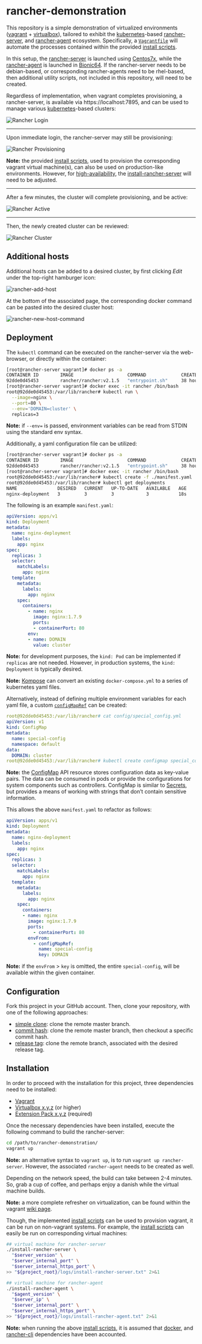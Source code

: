 # rancher-demonstration

This repository is a simple demonstration of virtualized environments
([vagrant](https://www.vagrantup.com/) + [virtualbox](https://www.virtualbox.org/)),
tailored to exhibit the [kubernetes](https://kubernetes.io/)-based
[rancher-server](https://github.com/rancher/rancher), and [rancher-agent](https://github.com/rancher/agent) ecosystem.
Specifically, a [`Vagrantfile`](https://github.com/jeff1evesque/rancher-demonstration/blob/master/Vagrantfile) will automate the processes contained within
the provided [install scripts](https://github.com/jeff1evesque/rancher-demonstration/tree/master/utility).

In this setup, the [rancher-server](https://github.com/jeff1evesque/rancher-demonstration/blob/master/utility/install-rancher-server)
is launched using [Centos7x](https://github.com/jeff1evesque/rancher-demonstration/blob/1959f5817ca53d89c8d3349d3bb23406c3bf3ea6/Vagrantfile#L40-L46),
while the [rancher-agent](https://github.com/jeff1evesque/rancher-demonstration/blob/master/utility/install-rancher-agent)
is launched in [Bionic64](https://github.com/jeff1evesque/rancher-demonstration/blob/1959f5817ca53d89c8d3349d3bb23406c3bf3ea6/Vagrantfile#L47-L53).
If the rancher-server needs to be debian-based, or corresponding rancher-agents
need to be rhel-based, then additional utility scripts, not included in this
repository, will need to be created.

Regardless of implementation, when vagrant completes provisioning, a rancher-server,
is available via https://localhost:7895, and can be used to manage various
[kubernetes](https://kubernetes.io/)-based clusters:

![Rancher Login](https://user-images.githubusercontent.com/2907085/51079846-69126300-169d-11e9-9c06-6da88c38a0df.PNG)

---

Upon immediate login, the rancher-server may still be provisioning:

![Rancher Provisioning](https://user-images.githubusercontent.com/2907085/51079851-a5de5a00-169d-11e9-8ee0-087483ffbff0.PNG)

**Note:** the provided [install scripts](https://github.com/jeff1evesque/rancher-demonstration/tree/master/utility),
used to provision the corresponding vagrant virtual machine(s), can also be
used on production-like environments. However, for [high-availability](https://rancher.com/docs/rancher/v2.x/en/installation/ha/),
the [install-rancher-server](https://github.com/jeff1evesque/rancher-demonstration/blob/master/utility/install-rancher-server)
will need to be adjusted.

---

After a few minutes, the cluster will complete provisioning, and be active:

![Rancher Active](https://user-images.githubusercontent.com/2907085/51079860-cd352700-169d-11e9-859a-5dc6ce9f6d39.PNG)

---

Then, the newly created cluster can be reviewed:

![Rancher Cluster](https://user-images.githubusercontent.com/2907085/51079869-e8a03200-169d-11e9-96c6-457ec62fb695.PNG)

## Additional hosts

Additional hosts can be added to a desired cluster, by first clicking *Edit*
under the top-right hamburger icon:

![rancher-add-host](https://user-images.githubusercontent.com/2907085/51116143-446ed600-17d8-11e9-8642-97d82fc4d36e.PNG)

At the bottom of the associated page, the corresponding docker command can be
pasted into the desired cluster host:

![rancher-new-host-command](https://user-images.githubusercontent.com/2907085/51116220-8566ea80-17d8-11e9-9c8d-f0d223cb697f.PNG)

## Deployment

The `kubectl` command can be executed on the rancher-server via the web-browser,
or directly within the container:

```bash
[root@rancher-server vagrant]# docker ps -a
CONTAINER ID        IMAGE                    COMMAND             CREATED             STATUS              PORTS                                                               NAMES
92dde0d45453        rancher/rancher:v2.1.5   "entrypoint.sh"     38 hours ago        Up 38 hours         0.0.0.0:8890->80/tcp, 0.0                      .0.0:8895->443/tcp   rancher
[root@rancher-server vagrant]# docker exec -it rancher /bin/bash
root@92dde0d45453:/var/lib/rancher# kubectl run \
  --image=nginx \
  --port=80 \
  --env='DOMAIN=cluster' \
  replicas=3
```

**Note:** if `--env=` is passed, environment variables can be read from STDIN
using the standard env syntax.

Additionally, a yaml configuration file can be utilized:

```bash
[root@rancher-server vagrant]# docker ps -a
CONTAINER ID        IMAGE                    COMMAND             CREATED             STATUS              PORTS                                                               NAMES
92dde0d45453        rancher/rancher:v2.1.5   "entrypoint.sh"     38 hours ago        Up 38 hours         0.0.0.0:8890->80/tcp, 0.0                      .0.0:8895->443/tcp   rancher
[root@rancher-server vagrant]# docker exec -it rancher /bin/bash
root@92dde0d45453:/var/lib/rancher# kubectl create -f ./manifest.yaml
root@92dde0d45453:/var/lib/rancher# kubectl get deployments
NAME               DESIRED   CURRENT   UP-TO-DATE   AVAILABLE   AGE
nginx-deployment   3         3         3            3           18s
```

The following is an example `manifest.yaml`:

```yaml
apiVersion: apps/v1
kind: Deployment
metadata:
  name: nginx-deployment
  labels:
    app: nginx
spec:
  replicas: 3
  selector:
    matchLabels:
      app: nginx
  template:
    metadata:
      labels:
        app: nginx
    spec:
      containers:
        - name: nginx
          image: nginx:1.7.9
          ports:
          - containerPort: 80
        env:
        - name: DOMAIN
          value: cluster
```

**Note:** for development purposes, the `kind: Pod` can be implemented if
`replicas` are not needed. However, in production systems, the `kind: Deployment`
is typically desired.

**Note:** [Kompose](http://kompose.io/user-guide/) can convert an existing
`docker-compose.yml` to a series of kubernetes yaml files.

Alternatively, instead of defining multiple environment variables for each yaml
file, a custom [`configMapRef`](https://kubernetes.io/docs/tasks/configure-pod-container/configure-pod-configmap/#configure-all-key-value-pairs-in-a-configmap-as-container-environment-variables)
can be created:

```yaml
root@92dde0d45453:/var/lib/rancher# cat config/special_config.yml
apiVersion: v1
kind: ConfigMap
metadata:
  name: special-config
  namespace: default
data:
  DOMAIN: cluster
root@92dde0d45453:/var/lib/rancher# kubectl create configmap special_config --from-file=config/special_config.yml
```

**Note:** the [ConfigMap](https://kubernetes.io/docs/tasks/configure-pod-container/configure-pod-configmap/)
API resource stores configuration data as key-value pairs. The data can be
consumed in pods or provide the configurations for system components such as
controllers. ConfigMap is similar to [Secrets](https://kubernetes.io/docs/concepts/configuration/secret/),
but provides a means of working with strings that don’t contain sensitive
information.

This allows the above `manifest.yaml` to refactor as follows:

```yaml
apiVersion: apps/v1
kind: Deployment
metadata:
  name: nginx-deployment
  labels:
    app: nginx
spec:
  replicas: 3
  selector:
    matchLabels:
      app: nginx
  template:
    metadata:
      labels:
        app: nginx
    spec:
      containers:
      - name: nginx
        image: nginx:1.7.9
        ports:
          - containerPort: 80
        envFrom:
          - configMapRef:
            name: special-config
            key: DOMAIN
```

**Note:** if the `envFrom` > `key` is omitted, the entire `special-config`,
will be available within the given container.

## Configuration

Fork this project in your GitHub account.  Then, clone your repository, with
one of the following approaches:

- [simple clone](https://jeff1evesque.github.io/machine-learning.docs/latest/html/configuration/setup-clone#simple-clone):
 clone the remote master branch.
- [commit hash](https://jeff1evesque.github.io/machine-learning.docs/latest/html/configuration/setup-clone#commit-hash):
 clone the remote master branch, then checkout a specific commit hash.
- [release tag](https://jeff1evesque.github.io/machine-learning.docs/latest/html/configuration/setup-clone#release-tag):
 clone the remote branch, associated with the desired release tag.

## Installation

In order to proceed with the installation for this project, three dependencies
need to be installed:

- [Vagrant](https://www.vagrantup.com/)
- [Virtualbox x.y.z](http://download.virtualbox.org/virtualbox/5.1.2/) (or higher)
- [Extension Pack x.y.z](http://download.virtualbox.org/virtualbox/5.1.2/) (required)

Once the necessary dependencies have been installed, execute the following
command to build the rancher-server:

```bash
cd /path/to/rancher-demonstration/
vagrant up
```

**Note:** an alternative syntax to `vagrant up`, is to run `vagrant up rancher-server`.
However, the associated `rancher-agent` needs to be created as well.

Depending on the network speed, the build can take between 2-4 minutes. So,
grab a cup of coffee, and perhaps enjoy a danish while the virtual machine
builds.

**Note:** a more complete refresher on virtualization, can be found within the
vagrant [wiki page](https://github.com/jeff1evesque/machine-learning/wiki/Vagrant).

Though, the implemented [install scripts](https://github.com/jeff1evesque/rancher-demonstration/tree/master/utility)
can be used to provision vagrant, it can be run on non-vagrant systems. For example,
the [install scripts](https://github.com/jeff1evesque/rancher-demonstration/tree/master/utility)
can easily be run on corresponding virtual machines:

```bash
## virtual machine for rancher-server
./install-rancher-server \
  "$server_version" \
  "$server_internal_port" \
  "$server_internal_https_port" \
>> "${project_root}/logs/install-rancher-server.txt" 2>&1

## virtual machine for rancher-agent
./install-rancher-agent \
  "$agent_version" \
  "$server_ip" \
  "$server_internal_port" \
  "$server_internal_https_port" \
>> "${project_root}/logs/install-rancher-agent.txt" 2>&1
```

**Note:** when running the above [install scripts](https://github.com/jeff1evesque/rancher-demonstration/tree/master/utility),
it is assumed that [docker](https://github.com/jeff1evesque/rancher-demonstration/blob/master/utility/install-docker),
and [rancher-cli](https://github.com/jeff1evesque/rancher-demonstration/blob/master/utility/install-rancher-cli)
dependencies have been accounted.